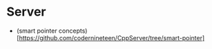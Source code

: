 # Server

- (smart pointer concepts)[https://github.com/codernineteen/CppServer/tree/smart-pointer]
